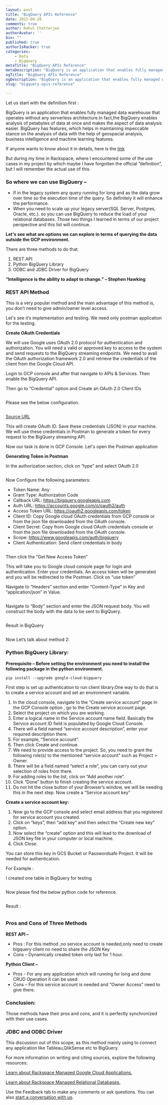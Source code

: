 ```yaml
---
layout: post
title: "BigQuery APIs Reference"
date: 2022-09-28
comments: true
author: Rahul Chatterjee
authorAvatar: ''
bio: ""
published: true
authorIsRacker: true
categories:
    - Data
    - BigQuery
metaTitle: "BigQuery APIs Reference"
metaDescription: "BigQuery is an application that enables fully managed data warehouse that operates without any serverless architecture."
ogTitle: "BigQuery APIs Reference"
ogDescription: "BigQuery is an application that enables fully managed data warehouse that operates without any serverless architecture."
slug: "bigquery-apis-reference"

---
```

Let us start with the definition first :

BigQuery is an application that enables fully managed data warehouse that operates without any serverless architecture.In fact,the BigQuery enables analysis of petabytes of data at once and makes the aspect of data analysis easier. BigQuery has features, which helps in maintaining impeccable stance on the analysis of data with the help of geospacial analysis, business intelligence and machine learning features.


<!--more-->

If anyone wants to know about it in details, here is the [link](https://cloud.google.com/bigquery/docs) 

But during my time in Rackspace, where I encountered some of the use cases in my project by which maybe I have forgotten the official “definition”, but I will remember the actual use of this.

### So where we can use BigQuery –
-	If in the legacy system any query running for long and as the data grow over time so the execution time of the query. So definitely it will enhance the performance.
-	When you need to scale up your legacy server(SQL Server, Postgres, Oracle, etc.). so you can use BigQuery to reduce the load of your relational databases.
Those two things I learned in terms of our project perspective and this list will continue.

**Let's see what are options we can explore in terms of querying the data outside the GCP environment.**

There are three methods to do that.
1.	REST API
2.	Python BigQuery Library
3.	ODBC and JDBC Driver for BigQuery

**“Intelligence is the ability to adapt to change.” – Stephen Hawking**

### REST API Method
This is a very popular method and the main advantage of this method is, you don’t need to give admin/owner level access.

Let's see it’s implementation and testing. We need only postman application for the testing.

**Create OAuth Credentials**

We will use Google uses OAuth 2.0 protocol for authentication and authorization. You will need a valid or approved key to access to the system and send requests to the BigQuery streaming endpoints. We need to avail the OAuth authorization framework 2.0 and retrieve the credentials of the client from the Google Cloud API.

Login to GCP console and after that navigate to APIs & Services. Then enable the BigQuery API.
<img src=Picture1.png title="" alt="">

Then go to “Credential” option and Create an OAuth 2.0 Client IDs

<img src=Picture2.png title="" alt="">

Please see the below configuration.

<img src=Picture3.png title="" alt="">

[Source URL](https://bigquery.googleapis.com)

This will create OAuth ID. Save these credentials (JSON) in your machine. We will use these credentials in Postman to generate a token for every request to the BigQuery streaming API.

Now our task is done in GCP Console. Let's open the Postman application

**Generating Token in Postman**

In the authorization section, click on “type” and select OAuth 2.0

<img src=Picture4.png title="" alt="">

Now Configure the following parameters: 

- Token Name: Any
- Grant Type: Authorization Code
- Callback URL: https://bigquery.googleapis.com
- Auth URL: https://accounts.google.com/o/oauth2/auth
- Access Token URL: https://oauth2.googleapis.com/token
- Client ID: Copy Google cloud OAuth credentials from GCP console or from the json file downloaded from the OAuth console.
- Client Secret: Copy from Google cloud OAuth credentials console or from the json file downloaded from the OAuth console.
- Scope: https://www.googleapis.com/auth/bigquery
- Client Authentication: Send client credentials in body

<img src=Picture5.png title="" alt="">

Then click the “Get New Access Token”

This will take you to Google cloud console page for login and authentication. Enter your credentials. An access token will be generated and you will be redirected to the Postman. Click on “use token”
<img src=Picture6.png title="" alt="">

Navigate to “Headers” section and enter “Content-Type” in Key and “application/json” in Value.

<img src=Picture7.png title="" alt="">

Navigate to “Body” section and enter the JSON request body. You will construct the body with the data to be sent to BigQuery.

<img src=Picture8.png title="" alt="">

Result in BigQuery

<img src=Picture9.png title="" alt="">

Now Let’s talk about method 2:

### Python BigQuery Library:

**Prerequisite – Before setting the environment you need to install the following package in the python environment.**

`pip install --upgrade google-cloud-bigquery`

First step is set up authentication to run client library.One way to do that is to create a service account and set an environment variable.
1.	In the cloud console, navigate to the “Create service account” page In the GCP Console option , go to the Create service account page.
2.	Select the project on which you are working.
3.	Enter a logical name in the Service account name field. Basically the Service account ID field is populated by Google Cloud Console.
4.	There will a field named “service account description”, enter your required description there. 
5.	For example, “Service account”.
6.	Then click Create and continue.
7.	We need to provide access to the project. So, you need to grant the following role(s) to the mentioned “service account” such as Project > Owner.
8.	There will be a field named “select a role”, you can carry out your selection of roles from there. 
9.	For adding roles to the list, click on “Add another role”.
10.	Click “Done” button to finish creating the service account.
11.	Do not hit the close button of your Browser’s window, we will be needing this in the next step. Now create a “Service account key”

**Create a service account key:**

1.	Now go to the GCP console and select email address that you registered for service account you created. 
2.	Click on “keys”, then “add key” and then select the “Create new key” option.
3.	Now select the “create” option and this will lead to the download of JSON key file in your computer or local machine. 
4.	Click Close.

You can store this key in GCS Bucket or Passwordsafe Project. It will be needed for authentication.

For Example :
<img src=Picture10.png title="" alt="">

I created one table in BigQuery for testing

<img src=Picture11.png title="" alt="">

Now please find the below python code for reference.

<img src=Picture12.png title="" alt="">

Result :

<img src=Picture13.png title="" alt="">

### Pros and Cons of Three Methods

**REST API –** 
- Pros : For this method ,no service account is needed,only need to create bigquery client no need to share the JSON Key
- Cons – Dynamically created token only last for 1 hour.

**Python Client –** 
- Pros - For any any application which will running for long and done CRUD Operation it can be used  
- Cons – For this service account is needed and “Owner Access” need to give there.

### Conclusion: 

Those methods have their pros and cons, and it is perfectly synchronized with their use cases.

### JDBC and ODBC Driver

This discussion out of this scope, as this method mainly using to connect any application like Tableau,QlikSense etc to BigQuery.

For more information on writing and citing sources, explore the following resources: 


<a class="cta purple" id="cta" href="https://www.rackspace.com/cloud/google-cloud">Learn about Rackspace Managed Google Cloud Applications.</a>

<a class="cta purple" id="cta" href="https://www.rackspace.com/data/managed-sql"> Learn about Rackspace Managed Relational Databases.</a>


Use the Feedback tab to make any comments or ask questions. You can also
[start a conversation with us](https://www.rackspace.com/contact).